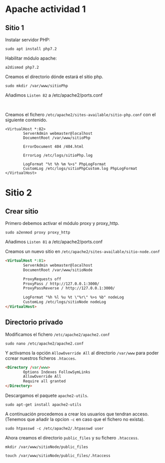 # Apache actividad 1

## Sitio 1

Instalar servidor PHP:
```
sudo apt install php7.2
```
Habilitar módulo apache:
```
a2dismod php7.2
```

Creamos el directorio dónde estará el sitio php.
```
sudo mkdir /var/www/sitioPhp
```

Añadimos `Listen 82` a /etc/apache2/ports.conf

<br>


Creamos el fichero `/etc/apache2/sites-available/sitio-php.conf` con el siguiente contenido.
```
<VirtualHost *:82>
        ServerAdmin webmaster@localhost
        DocumentRoot /var/www/sitioPhp

        ErrorDocument 404 /404.html

        ErrorLog /etc/logs/sitioPhp.log

        LogFormat "%t %h %m %>s" PhpLogFormat
        CustomLog /etc/logs/sitioPhpCustom.log PhpLogFormat
</VirtualHost>
```

# Sitio 2
## Crear sitio
Primero debemos activar el módulo proxy y proxy_http.
```
sudo a2enmod proxy proxy_http
```

Añadimos `Listen 81` a /etc/apache2/ports.conf

Creamos un nuevo sitio en `/etc/apache2/sites-available/sitio-node.conf`
```html
<VirtualHost *:81>
        ServerAdmin webmaster@localhost
        DocumentRoot /var/www/sitioNode

        ProxyRequests off 
        ProxyPass / http://127.0.0.1:3000/ 
        ProxyPassReverse / http://127.0.0.1:3000/ 

        LogFormat "%h %l %u %t \"%r\" %>s %b" nodeLog
        CustomLog /etc/logs/sitioNode nodeLog
</VirtualHost>
```

## Directorio privado

Modificamos el fichero `/etc/apache2/apache2.conf`

    sudo nano /etc/apache2/apache2.conf

Y activamos la opción `AllowOverride All` al directorio `/var/www` para poder ccrear nuestros ficheros `.htacces`.

```html
<Directory /var/www>
        Options Indexes FollowSymLinks
        AllowOverride All
        Require all granted
</Directory>
```

Descargamos el paquete `apache2-utils`.

    sudo apt-get install apache2-utils

A continuación procedemos a crear los usuarios que tendran acceso. (Tenemos que añadir la opcion  `-c` en caso que el fichero no exista).

    sudo htpasswd -c /etc/apache2/.htpasswd user


Ahora creamos el directorio `public_files` y su fichero `.htaccess`.

    mkdir /var/www/sitioNode/public_files
    
    touch /var/www/sitioNode/public_files/.htaccess